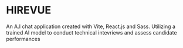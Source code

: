# HIREVUE
An A.I chat application created with Vite, React.js and Sass. Utilizing a trained AI model to conduct technical intevriews and assess candidate performances
